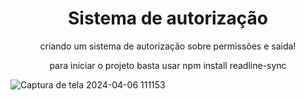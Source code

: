 <h1 align="center">Sistema de autorização</h1>
<p align="center">criando um sistema de autorização sobre permissões e saida!</p>
<p align="center"> para iniciar o projeto basta usar npm install readline-sync</p>

![Captura de tela 2024-04-06 111153](https://github.com/gregoriodelucca/SistemaIdadeNode/assets/43537647/1c2c2632-4945-43d9-b656-a2f1bced9fad)
